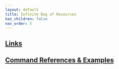 ```yaml
---
layout: default
title: Infinite Bag of Resources
has_children: false
nav_order: 5
---
```

## <a href="Links"> Links</a>

## <a href="CmdRef"> Command References & Examples </a>

